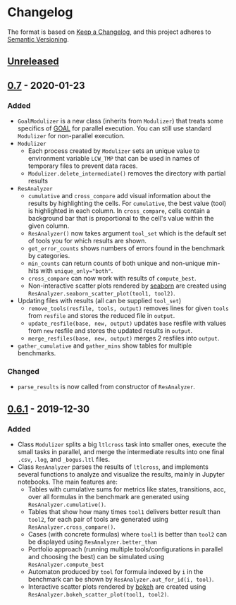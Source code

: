 # Changelog
The format is based on [Keep a Changelog](https://keepachangelog.com/en/1.0.0/),
and this project adheres to [Semantic Versioning](https://semver.org/spec/v2.0.0.html).

## [Unreleased]

## [0.7] - 2020-01-23
### Added
 * `GoalModulizer` is a new class (inherits from `Modulizer`) that treats some specifics
   of [GOAL](http://goal.im.ntu.edu.tw) for parallel execution. You can still use standard
   `Modulizer` for non-parallel execution.
 * `Modulizer`
    - Each process created by `Modulizer` sets an unique value to environment variable
        `LCW_TMP` that can be used in names of temporary files to prevent data races.
    - `Modulizer.delete_intermediate()` removes the directory with partial results
 * `ResAnalyzer`
    - `cumulative` and `cross_compare` add visual information about the results by
        highlighting the cells. For `cumulative`, the best value (tool) is highlighted
        in each column. In `cross_compare`, cells contain a background bar that is
        proportional to the cell's value within the given column.
    - `ResAnalyzer()` now takes argument `tool_set` which is the default set of tools you
        for which results are shown.
    - `get_error_counts` shows numbers of errors found in the benchmark by categories.
    - `min_counts` can return counts of both unique and non-unique min-hits with `unique_only="both"`.
    - `cross_compare` can now work with results of `compute_best`.
    - Non-interactive scatter plots rendered by [seaborn](https://seaborn.pydata.org) are
       created using `ResAnalyzer.seaborn_scatter_plot(tool1, tool2)`.
 * Updating files with results (all can be supplied `tool_set`)
    - `remove_tools(resfile, tools, output)` removes lines for given `tools` from `resfile`
        and stores the reduced file in `output`.
    - `update_resfile(base, new, output)` updates `base` resfile with values from `new`
        resfile and stores the updated results in `output`.
    - `merge_resfiles(base, new, output)` merges 2 resfiles into `output`.
 * `gather_cumulative` and `gather_mins` show tables for multiple benchmarks.

### Changed
 - `parse_results` is now called from constructor of `ResAnalyzer`.

## [0.6.1] - 2019-12-30
### Added
 - Class `Modulizer` splits a big `ltlcross` task into smaller ones, execute the small
    tasks in parallel, and merge the intermediate results into one final `.csv`, `.log`,
    and `_bogus.ltl` files.
 - Class `ResAnalyzer` parses the results of `ltlcross`, and implements several functions
    to analyze and visualize the results, mainly in Jupyter notebooks. 
    The main features are:
    * Tables with cumulative sums for metrics like states, transitions, acc, over all
        formulas in the benchmark are generated using `ResAnalyzer.cumulative()`.
    * Tables that show how many times `tool1` delivers better result than `tool2`, for
        each pair of tools are generated using `ResAnalyzer.cross_compare()`.
    * Cases (with concrete formulas) where `tool1` is better than `tool2` can be 
        displayed using `ResAnalyzer.better_than`
    * Portfolio approach (running multiple tools/configurations in parallel and choosing
        the best) can be simulated using `ResAnalyzer.compute_best`
    * Automaton produced by `tool` for formula indexed by `i` in the benchmark can be
        shown by `ResAnalyzer.aut_for_id(i, tool)`.
    * Interactive scatter plots rendered by [bokeh](https://bokeh.org/) are created using
        `ResAnalyzer.bokeh_scatter_plot(tool1, tool2)`.

[Unreleased]: https://github.com/xblahoud/ltlcross_wrapper/compare/v0.7...HEAD
[0.7]: https://github.com/xblahoud/ltlcross_wrapper/compare/v0.6.1...v0.7
[0.6.1]: https://github.com/xblahoud/ltlcross_wrapper/tags/v0.6.1
